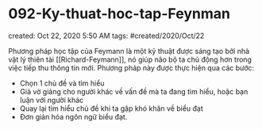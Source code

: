 # 092-Ky-thuat-hoc-tap-Feynman

created: Oct 22, 2020 5:50 AM
tags: #created/2020/Oct/22

Phương pháp học tập của Feymann là một kỹ thuật được sáng tạo bởi nhà vật lý thiên tài [[Richard-Feymann]], nó giúp não bộ ta chủ động hơn trong việc tiếp thu thông tin mới. Phương pháp này được thực hiện qua các bước:

- Chọn 1 chủ đề và tìm hiểu
- Giả vờ giảng cho người khác về vấn đề mà ta đang tìm hiểu, hoặc bạn luận với người khác
- Quay lại tìm hiểu chủ đề khi ta gặp khó khăn về biểu đạt
- Đơn giản hóa ngôn ngữ biểu đạt.